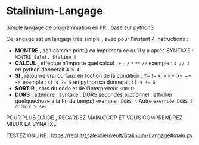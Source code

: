 # Stalinium-Langage
Simple langage de programmation en FR , basé sur python3 

Ce langage est un langage très simple , avec pour l'instant 4 instructions :

- **MONTRE** , agit comme print() ca imprimera ce qu'il y a après SYNTAXE : ```MONTRE Salut, Staline !```
- **CALCUL** , effectue n'importe quel calcul , ```+``` ```-```  ```/``` ```*``` ```**``` ```//``` exemple : ```4 // 4``` en python donnerait ```4 % 4```
- **SI** , retourne vrai ou faux en foction de la condition : ?= != < > <= >= += -= exemple : ```si 4 ?= 5``` en python ca donnerait ```if 4 != 5```
- **SORTIR** , sors du code et de l'interpréteur ```SORTIR```
- **DORS** , attendre .  syntaxe : DORS secondes {optionnel : afficher quelquechose a la fin du temps} exemple : ```DORS 4``` Autre exemple: ```DORS 5 dormir 5 sec```

POUR PLUS D'AIDE , REGARDEZ MAIN.CCCP ET VOUS COMPRENDREZ MIEUX LA SYNATXE

TESTEZ ONLINE : https://repl.it/@alexdieuveult/Stalinium-Langage#main.py
